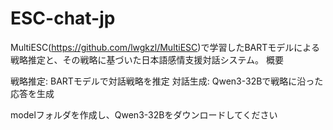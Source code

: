# ESC-chat-jp

MultiESC(https://github.com/lwgkzl/MultiESC)で学習したBARTモデルによる戦略推定と、その戦略に基づいた日本語感情支援対話システム。
概要

戦略推定: BARTモデルで対話戦略を推定
対話生成: Qwen3-32Bで戦略に沿った応答を生成

modelフォルダを作成し、Qwen3-32Bをダウンロードしてください
